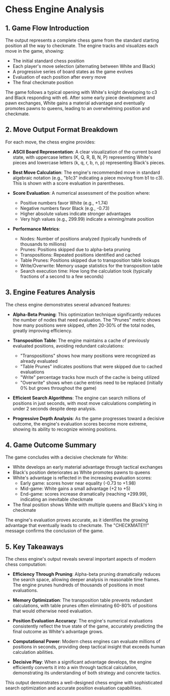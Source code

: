 # Chess Engine Analysis

## 1. Game Flow Introduction

The output represents a complete chess game from the standard starting position all the way to checkmate. The engine tracks and visualizes each move in the game, showing:

- The initial standard chess position
- Each player's move selection (alternating between White and Black)
- A progressive series of board states as the game evolves
- Evaluation of each position after every move
- The final checkmate position

The game follows a typical opening with White's knight developing to c3 and Black responding with e6. After some early piece development and pawn exchanges, White gains a material advantage and eventually promotes pawns to queens, leading to an overwhelming position and checkmate.

## 2. Move Output Format Breakdown

For each move, the chess engine provides:

- **ASCII Board Representation**: A clear visualization of the current board state, with uppercase letters (K, Q, R, B, N, P) representing White's pieces and lowercase letters (k, q, r, b, n, p) representing Black's pieces.

- **Best Move Calculation**: The engine's recommended move in standard algebraic notation (e.g., "b1c3" indicating a piece moving from b1 to c3). This is shown with a score evaluation in parentheses.

- **Score Evaluation**: A numerical assessment of the position where:
  - Positive numbers favor White (e.g., +1.74)
  - Negative numbers favor Black (e.g., -0.73)
  - Higher absolute values indicate stronger advantages
  - Very high values (e.g., 299.99) indicate a winning/mate position

- **Performance Metrics**:
  - Nodes: Number of positions analyzed (typically hundreds of thousands to millions)
  - Prunes: Positions skipped due to alpha-beta pruning
  - Transpositions: Repeated positions identified and cached
  - Table Prunes: Positions skipped due to transposition table lookups
  - Write/Overwrite: Memory usage statistics for the transposition table
  - Search execution time: How long the calculation took (typically fractions of a second to a few seconds)

## 3. Engine Features Analysis

The chess engine demonstrates several advanced features:

- **Alpha-Beta Pruning**: This optimization technique significantly reduces the number of nodes that need evaluation. The "Prunes" metric shows how many positions were skipped, often 20-30% of the total nodes, greatly improving efficiency.

- **Transposition Table**: The engine maintains a cache of previously evaluated positions, avoiding redundant calculations:
  - "Transpositions" shows how many positions were recognized as already evaluated
  - "Table Prunes" indicates positions that were skipped due to cached evaluations
  - "Write" percentage tracks how much of the cache is being utilized
  - "Overwrite" shows when cache entries need to be replaced (initially 0% but grows throughout the game)

- **Efficient Search Algorithms**: The engine can search millions of positions in just seconds, with most move calculations completing in under 2 seconds despite deep analysis.

- **Progressive Depth Analysis**: As the game progresses toward a decisive outcome, the engine's evaluation scores become more extreme, showing its ability to recognize winning positions.

## 4. Game Outcome Summary

The game concludes with a decisive checkmate for White:

- White develops an early material advantage through tactical exchanges
- Black's position deteriorates as White promotes pawns to queens
- White's advantage is reflected in the increasing evaluation scores:
  - Early game: scores hover near equality (-0.73 to +1.98)
  - Mid-game: White gains a small advantage (+2 to +5)
  - End-game: scores increase dramatically (reaching +299.99), indicating an inevitable checkmate
- The final position shows White with multiple queens and Black's king in checkmate

The engine's evaluation proves accurate, as it identifies the growing advantage that eventually leads to checkmate. The "CHECKMATE!!!" message confirms the conclusion of the game.

## 5. Key Takeaways

The chess engine's output reveals several important aspects of modern chess computation:

- **Efficiency Through Pruning**: Alpha-beta pruning dramatically reduces the search space, allowing deeper analysis in reasonable time frames. The engine prunes hundreds of thousands of positions in most evaluations.

- **Memory Optimization**: The transposition table prevents redundant calculations, with table prunes often eliminating 60-80% of positions that would otherwise need evaluation.

- **Position Evaluation Accuracy**: The engine's numerical evaluations consistently reflect the true state of the game, accurately predicting the final outcome as White's advantage grows.

- **Computational Power**: Modern chess engines can evaluate millions of positions in seconds, providing deep tactical insight that exceeds human calculation abilities.

- **Decisive Play**: When a significant advantage develops, the engine efficiently converts it into a win through tactical calculation, demonstrating its understanding of both strategy and concrete tactics.

This output demonstrates a well-designed chess engine with sophisticated search optimization and accurate position evaluation capabilities.

